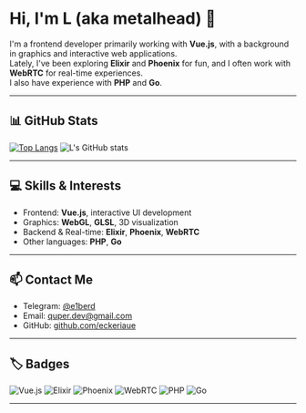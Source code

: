 # Hi, I'm L (aka metalhead) 👋

I'm a frontend developer primarily working with **Vue.js**, with a background in graphics and interactive web applications.  
Lately, I've been exploring **Elixir** and **Phoenix** for fun, and I often work with **WebRTC** for real-time experiences.  
I also have experience with **PHP** and **Go**.  

---

## 📊 GitHub Stats

[![Top Langs](https://github-readme-stats.vercel.app/api/top-langs/?username=eckeriaue&langs_count=8&theme=onedark)](https://github.com/eckeriaue/)
![L's GitHub stats](https://github-readme-stats.vercel.app/api?username=eckeriaue&show_icons=true&theme=onedark)

---

## 💻 Skills & Interests

- Frontend: **Vue.js**, interactive UI development  
- Graphics: **WebGL**, **GLSL**, 3D visualization  
- Backend & Real-time: **Elixir**, **Phoenix**, **WebRTC**  
- Other languages: **PHP**, **Go**  

---

## 📫 Contact Me

- Telegram: [@e1berd](https://t.me/e1berd)  
- Email: [quper.dev@gmail.com](mailto:quper.dev@gmail.com)  
- GitHub: [github.com/eckeriaue](https://github.com/eckeriaue)  

---

## 🏷️ Badges

![Vue.js](https://img.shields.io/badge/Vue.js-35495E?style=for-the-badge&logo=vuedotjs&logoColor=4FC08D)
![Elixir](https://img.shields.io/badge/Elixir-4B275F?style=for-the-badge&logo=elixir&logoColor=white)
![Phoenix](https://img.shields.io/badge/Phoenix-ef3a2f?style=for-the-badge&logo=phoenix-framework&logoColor=white)
![WebRTC](https://img.shields.io/badge/WebRTC-0095ff?style=for-the-badge&logo=webrtc&logoColor=white)
![PHP](https://img.shields.io/badge/PHP-777BB4?style=for-the-badge&logo=php&logoColor=white)
![Go](https://img.shields.io/badge/Go-00ADD8?style=for-the-badge&logo=go&logoColor=white)

---
